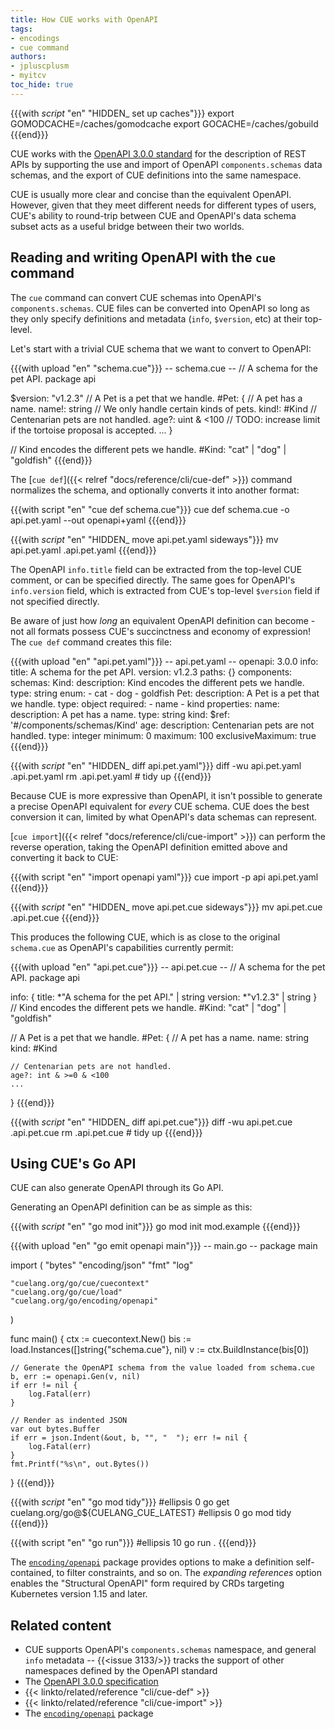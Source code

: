 ```yaml
---
title: How CUE works with OpenAPI
tags:
- encodings
- cue command
authors:
- jpluscplusm
- myitcv
toc_hide: true
---
```


{{{with _script_ "en" "HIDDEN_ set up caches"}}}
export GOMODCACHE=/caches/gomodcache
export GOCACHE=/caches/gobuild
{{{end}}}

CUE works with the
[OpenAPI 3.0.0 standard](https://github.com/OAI/OpenAPI-Specification/tree/3.0.0)
for the description of REST APIs by supporting the use and import of OpenAPI
`components.schemas` data schemas, and the export of CUE definitions into the
same namespace.

CUE is usually more clear and concise than the equivalent OpenAPI. However,
given that they meet different needs for different types of users, CUE's
ability to round-trip between CUE and OpenAPI's data schema subset acts as a
useful bridge between their two worlds.

## Reading and writing OpenAPI with the `cue` command

The `cue` command can convert CUE schemas into OpenAPI's `components.schemas`.
CUE files can be converted into OpenAPI so long as they only specify
definitions and metadata (`info`, `$version`, etc) at their top-level.

Let's start with a trivial CUE schema that we want to convert to OpenAPI:

{{{with upload "en" "schema.cue"}}}
-- schema.cue --
// A schema for the pet API.
package api

$version: "v1.2.3"
// A Pet is a pet that we handle.
#Pet: {
	// A pet has a name.
	name!: string
	// We only handle certain kinds of pets.
	kind!: #Kind
	// Centenarian pets are not handled.
	age?: uint & <100 // TODO: increase limit if the tortoise proposal is accepted.
	...
}

// Kind encodes the different pets we handle.
#Kind: "cat" | "dog" | "goldfish"
{{{end}}}

The [`cue def`]({{< relref "docs/reference/cli/cue-def" >}}) command normalizes
the schema, and optionally converts it into another format:

{{{with script "en" "cue def schema.cue"}}}
cue def schema.cue -o api.pet.yaml --out openapi+yaml
{{{end}}}

{{{with _script_ "en" "HIDDEN_ move api.pet.yaml sideways"}}}
mv api.pet.yaml .api.pet.yaml
{{{end}}}

The OpenAPI `info.title` field can be extracted from the top-level CUE comment,
or can be specified directly.
The same goes for OpenAPI's `info.version` field, which is extracted from CUE's
top-level `$version` field if not specified directly.

Be aware of just how *long* an equivalent OpenAPI definition can become - not
all formats possess CUE's succinctness and economy of expression!
The `cue def` command creates this file:

{{{with upload "en" "api.pet.yaml"}}}
-- api.pet.yaml --
openapi: 3.0.0
info:
  title: A schema for the pet API.
  version: v1.2.3
paths: {}
components:
  schemas:
    Kind:
      description: Kind encodes the different pets we handle.
      type: string
      enum:
        - cat
        - dog
        - goldfish
    Pet:
      description: A Pet is a pet that we handle.
      type: object
      required:
        - name
        - kind
      properties:
        name:
          description: A pet has a name.
          type: string
        kind:
          $ref: '#/components/schemas/Kind'
        age:
          description: Centenarian pets are not handled.
          type: integer
          minimum: 0
          maximum: 100
          exclusiveMaximum: true
{{{end}}}

{{{with _script_ "en" "HIDDEN_ diff api.pet.yaml"}}}
diff -wu api.pet.yaml .api.pet.yaml
rm .api.pet.yaml # tidy up
{{{end}}}

Because CUE is more expressive than OpenAPI, it isn't possible to generate a
precise OpenAPI equivalent for *every* CUE schema. CUE does the best conversion
it can, limited by what OpenAPI's data schemas can represent.

[`cue import`]({{< relref "docs/reference/cli/cue-import" >}}) can perform the
reverse operation, taking the OpenAPI definition emitted above and converting
it back to CUE:

{{{with script "en" "import openapi yaml"}}}
cue import -p api api.pet.yaml
{{{end}}}

{{{with _script_ "en" "HIDDEN_ move api.pet.cue sideways"}}}
mv api.pet.cue .api.pet.cue
{{{end}}}

This produces the following CUE, which is as close to the original `schema.cue`
as OpenAPI's capabilities currently permit:

{{{with upload "en" "api.pet.cue"}}}
-- api.pet.cue --
// A schema for the pet API.
package api

info: {
	title:   *"A schema for the pet API." | string
	version: *"v1.2.3" | string
}
// Kind encodes the different pets we handle.
#Kind: "cat" | "dog" | "goldfish"

// A Pet is a pet that we handle.
#Pet: {
	// A pet has a name.
	name: string
	kind: #Kind

	// Centenarian pets are not handled.
	age?: int & >=0 & <100
	...
}
{{{end}}}

{{{with _script_ "en" "HIDDEN_ diff api.pet.cue"}}}
diff -wu api.pet.cue .api.pet.cue
rm .api.pet.cue # tidy up
{{{end}}}

## Using CUE's Go API

CUE can also generate OpenAPI through its Go API.

Generating an OpenAPI definition can be as simple as this:

{{{with _script_ "en" "go mod init"}}}
go mod init mod.example
{{{end}}}

{{{with upload "en" "go emit openapi main"}}}
-- main.go --
package main

import (
	"bytes"
	"encoding/json"
	"fmt"
	"log"

	"cuelang.org/go/cue/cuecontext"
	"cuelang.org/go/cue/load"
	"cuelang.org/go/encoding/openapi"
)

func main() {
	ctx := cuecontext.New()
	bis := load.Instances([]string{"schema.cue"}, nil)
	v := ctx.BuildInstance(bis[0])

	// Generate the OpenAPI schema from the value loaded from schema.cue
	b, err := openapi.Gen(v, nil)
	if err != nil {
		log.Fatal(err)
	}

	// Render as indented JSON
	var out bytes.Buffer
	if err = json.Indent(&out, b, "", "  "); err != nil {
		log.Fatal(err)
	}
	fmt.Printf("%s\n", out.Bytes())
}
{{{end}}}

{{{with _script_ "en" "go mod tidy"}}}
#ellipsis 0
go get cuelang.org/go@${CUELANG_CUE_LATEST}
#ellipsis 0
go mod tidy
{{{end}}}

{{{with script "en" "go run"}}}
#ellipsis 10
go run .
{{{end}}}

The [`encoding/openapi`](https://pkg.go.dev/cuelang.org/go/encoding/openapi)
package provides options to make a definition self-contained, to filter
constraints, and so on. The *expanding references* option enables the
"Structural OpenAPI" form required by CRDs targeting Kubernetes version 1.15
and later.

## Related content

- CUE supports OpenAPI's `components.schemas` namespace, and general `info` metadata --
  {{<issue 3133/>}} tracks the support of other namespaces defined by the OpenAPI standard
- The [OpenAPI 3.0.0 specification](https://github.com/OAI/OpenAPI-Specification/tree/3.0.0)
- {{< linkto/related/reference "cli/cue-def" >}}
- {{< linkto/related/reference "cli/cue-import" >}}
- The [`encoding/openapi`](https://pkg.go.dev/cuelang.org/go/encoding/openapi) package

